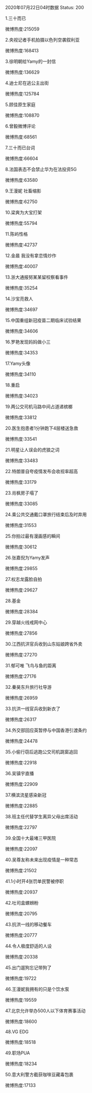 2020年07月22日04时数据
Status: 200

1.三十而已

微博热度:215059

2.央视记者手机拍摄以色列空袭叙利亚

微博热度:168413

3.徐明朝给Yamy的一封信

微博热度:136629

4.迪士尼在逃公主出街

微博热度:125784

5.顾佳原生家庭

微博热度:108870

6.曾毅微博评论

微博热度:68561

7.三十而已台词

微博热度:66604

8.法国表态不会禁止华为在法投资5G

微博热度:63580

9.王漫妮 社畜缩影

微博热度:62750

10.梁爽为大宝打架

微博热度:55794

11.陈屿性格

微博热度:42737

12.金晨 我没有拿恋情炒作

微博热度:40007

13.浙大通报努某某留校察看事件

微博热度:35254

14.沙宝亮救人

微博热度:34697

15.中国重组新冠疫苗二期临床试验结果

微博热度:34606

16.罗艳发现妈妈做小三

微博热度:34353

17.Yamy头像

微博热度:34110

18.重启

微博热度:34023

19.两公交司机马路中间占道递槟榔

微博热度:33812

20.医生抱患者1分钟跑下4层楼送急救

微博热度:33541

21.明星让人误会的虎狼之词

微博热度:33483

22.特朗普自夸疫情发布会收视率超高

微博热度:33179

23.肖枫房子塌了

微博热度:33085

24.乘公共交通戴口罩旅行结束后及时弃用

微博热度:31553

25.你拍过最有漫画感的瞬间

微博热度:30612

26.张嘉倪为Yamy发声

微博热度:29855

27.权志龙露脸自拍

微博热度:29627

28.基金

微博热度:28384

29.穿越火线戒网中心

微博热度:27856

30.江西抗洪官兵收到山东姑娘跨省外卖

微博热度:27270

31.郁可唯 飞鸟与鱼的距离

微博热度:27176

32.秦昊东升旅行社导游

微博热度:26959

33.抗洪一线官兵收到新衣了

微博热度:26317

34.外交部回应英暂停与中国香港引渡条约

微博热度:24478

35.小偷行窃后逃跑公交司机跳窗追回

微博热度:22918

36.吴镇宇直播

微博热度:22909

37.横滨流星感染新冠

微博热度:22885

38.班主任代替学生离异父母出席活动

微博热度:22797

39.全国十大最堵三甲医院

微博热度:22097

40.吴尊友称未来出现疫情是一种常态

微博热度:21502

41.1小时开4张罚单民警被停职

微博热度:20937

42.吐司盒螺蛳粉

微博热度:20795

43.抗洪一线的移动餐车

微博热度:20777

44.令人极度舒适的人设

微博热度:20338

45.出门遛狗忘记带狗了

微博热度:19722

46.王漫妮我拥有的只是个饮水泵

微博热度:19559

47.北京允许举办500人以下体育赛事活动

微博热度:18600

48.VG EDG

微博热度:18518

49.职场PUA

微博热度:18234

50.意大利警方截获咖啡豆藏毒包裹

微博热度:17133

